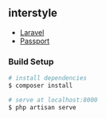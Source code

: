 ## interstyle

- [Laravel](https://laravel.com)
- [Passport](https://laravel.com/docs/master/passport)

### Build Setup

``` bash
# install dependencies
$ composer install

# serve at localhost:8000
$ php artisan serve
